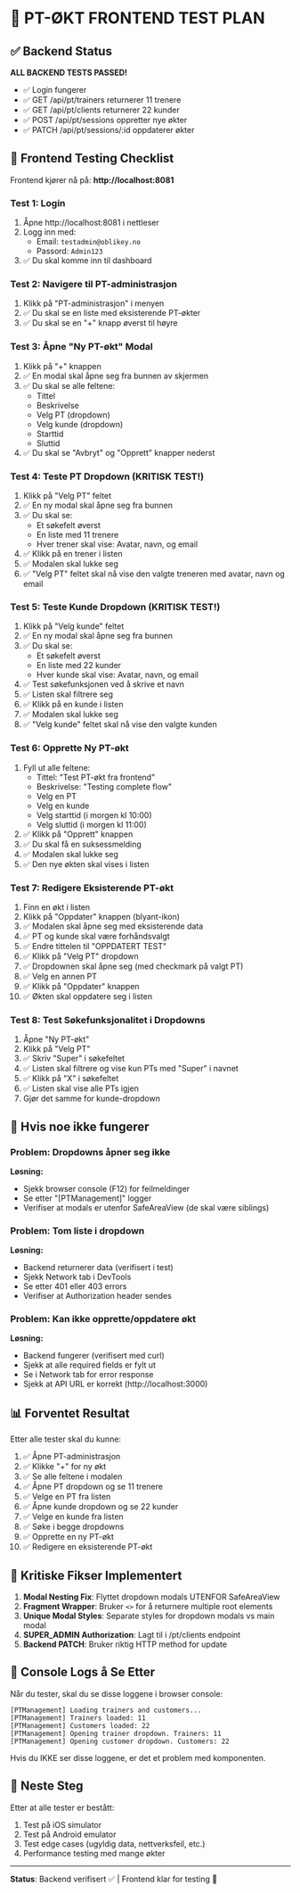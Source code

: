 # 🧪 PT-ØKT FRONTEND TEST PLAN

## ✅ Backend Status
**ALL BACKEND TESTS PASSED!**
- ✅ Login fungerer
- ✅ GET /api/pt/trainers returnerer 11 trenere
- ✅ GET /api/pt/clients returnerer 22 kunder
- ✅ POST /api/pt/sessions oppretter nye økter
- ✅ PATCH /api/pt/sessions/:id oppdaterer økter

## 📱 Frontend Testing Checklist

Frontend kjører nå på: **http://localhost:8081**

### Test 1: Login
1. Åpne http://localhost:8081 i nettleser
2. Logg inn med:
   - Email: `testadmin@oblikey.no`
   - Passord: `Admin123`
3. ✅ Du skal komme inn til dashboard

### Test 2: Navigere til PT-administrasjon
1. Klikk på "PT-administrasjon" i menyen
2. ✅ Du skal se en liste med eksisterende PT-økter
3. ✅ Du skal se en "+" knapp øverst til høyre

### Test 3: Åpne "Ny PT-økt" Modal
1. Klikk på "+" knappen
2. ✅ En modal skal åpne seg fra bunnen av skjermen
3. ✅ Du skal se alle feltene:
   - Tittel
   - Beskrivelse
   - Velg PT (dropdown)
   - Velg kunde (dropdown)
   - Starttid
   - Sluttid
4. ✅ Du skal se "Avbryt" og "Opprett" knapper nederst

### Test 4: Teste PT Dropdown (KRITISK TEST!)
1. Klikk på "Velg PT" feltet
2. ✅ En ny modal skal åpne seg fra bunnen
3. ✅ Du skal se:
   - Et søkefelt øverst
   - En liste med 11 trenere
   - Hver trener skal vise: Avatar, navn, og email
4. ✅ Klikk på en trener i listen
5. ✅ Modalen skal lukke seg
6. ✅ "Velg PT" feltet skal nå vise den valgte treneren med avatar, navn og email

### Test 5: Teste Kunde Dropdown (KRITISK TEST!)
1. Klikk på "Velg kunde" feltet
2. ✅ En ny modal skal åpne seg fra bunnen
3. ✅ Du skal se:
   - Et søkefelt øverst
   - En liste med 22 kunder
   - Hver kunde skal vise: Avatar, navn, og email
4. ✅ Test søkefunksjonen ved å skrive et navn
5. ✅ Listen skal filtrere seg
6. ✅ Klikk på en kunde i listen
7. ✅ Modalen skal lukke seg
8. ✅ "Velg kunde" feltet skal nå vise den valgte kunden

### Test 6: Opprette Ny PT-økt
1. Fyll ut alle feltene:
   - Tittel: "Test PT-økt fra frontend"
   - Beskrivelse: "Testing complete flow"
   - Velg en PT
   - Velg en kunde
   - Velg starttid (i morgen kl 10:00)
   - Velg sluttid (i morgen kl 11:00)
2. ✅ Klikk på "Opprett" knappen
3. ✅ Du skal få en suksessmelding
4. ✅ Modalen skal lukke seg
5. ✅ Den nye økten skal vises i listen

### Test 7: Redigere Eksisterende PT-økt
1. Finn en økt i listen
2. Klikk på "Oppdater" knappen (blyant-ikon)
3. ✅ Modalen skal åpne seg med eksisterende data
4. ✅ PT og kunde skal være forhåndsvalgt
5. ✅ Endre tittelen til "OPPDATERT TEST"
6. ✅ Klikk på "Velg PT" dropdown
7. ✅ Dropdownen skal åpne seg (med checkmark på valgt PT)
8. ✅ Velg en annen PT
9. ✅ Klikk på "Oppdater" knappen
10. ✅ Økten skal oppdatere seg i listen

### Test 8: Test Søkefunksjonalitet i Dropdowns
1. Åpne "Ny PT-økt"
2. Klikk på "Velg PT"
3. ✅ Skriv "Super" i søkefeltet
4. ✅ Listen skal filtrere og vise kun PTs med "Super" i navnet
5. ✅ Klikk på "X" i søkefeltet
6. ✅ Listen skal vise alle PTs igjen
7. Gjør det samme for kunde-dropdown

## 🐛 Hvis noe ikke fungerer

### Problem: Dropdowns åpner seg ikke
**Løsning:**
- Sjekk browser console (F12) for feilmeldinger
- Se etter "[PTManagement]" logger
- Verifiser at modals er utenfor SafeAreaView (de skal være siblings)

### Problem: Tom liste i dropdown
**Løsning:**
- Backend returnerer data (verifisert i test)
- Sjekk Network tab i DevTools
- Se etter 401 eller 403 errors
- Verifiser at Authorization header sendes

### Problem: Kan ikke opprette/oppdatere økt
**Løsning:**
- Backend fungerer (verifisert med curl)
- Sjekk at alle required fields er fylt ut
- Se i Network tab for error response
- Sjekk at API URL er korrekt (http://localhost:3000)

## 📊 Forventet Resultat

Etter alle tester skal du kunne:
1. ✅ Åpne PT-administrasjon
2. ✅ Klikke "+" for ny økt
3. ✅ Se alle feltene i modalen
4. ✅ Åpne PT dropdown og se 11 trenere
5. ✅ Velge en PT fra listen
6. ✅ Åpne kunde dropdown og se 22 kunder
7. ✅ Velge en kunde fra listen
8. ✅ Søke i begge dropdowns
9. ✅ Opprette en ny PT-økt
10. ✅ Redigere en eksisterende PT-økt

## 🎯 Kritiske Fikser Implementert

1. **Modal Nesting Fix**: Flyttet dropdown modals UTENFOR SafeAreaView
2. **Fragment Wrapper**: Bruker `<>` for å returnere multiple root elements
3. **Unique Modal Styles**: Separate styles for dropdown modals vs main modal
4. **SUPER_ADMIN Authorization**: Lagt til i /pt/clients endpoint
5. **Backend PATCH**: Bruker riktig HTTP method for update

## 📝 Console Logs å Se Etter

Når du tester, skal du se disse loggene i browser console:

```
[PTManagement] Loading trainers and customers...
[PTManagement] Trainers loaded: 11
[PTManagement] Customers loaded: 22
[PTManagement] Opening trainer dropdown. Trainers: 11
[PTManagement] Opening customer dropdown. Customers: 22
```

Hvis du IKKE ser disse loggene, er det et problem med komponenten.

## 🚀 Neste Steg

Etter at alle tester er bestått:
1. Test på iOS simulator
2. Test på Android emulator
3. Test edge cases (ugyldig data, nettverksfeil, etc.)
4. Performance testing med mange økter

---

**Status**: Backend verifisert ✅ | Frontend klar for testing 🧪
